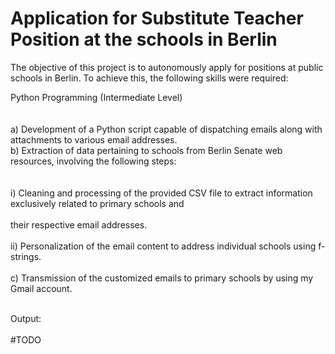 # Application for Substitute Teacher Position at the schools in Berlin 

The objective of this project is to autonomously apply for positions at public schools in Berlin. To achieve this, the following skills were required:<br> 

Python Programming (Intermediate Level)<br> 
<br>
<br>
  a) Development of a Python script capable of dispatching emails along with attachments to various email addresses.<br>b) Extraction of data pertaining to schools from Berlin Senate web resources, involving the following steps:<br> 
  <br>
  <br>
    i) Cleaning and processing of the provided CSV file to extract information exclusively related to primary schools and<br>      
       their respective email addresses.
       <br>
       <br>
    ii) Personalization of the email content to address individual schools using f-strings.
    <br>
    <br> 
  c) Transmission of the customized emails to primary schools by using my Gmail account.
  <br> 
  <br>

Output:<br>  
#TODO
